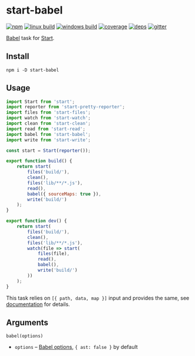 # start-babel

[![npm](https://img.shields.io/npm/v/start-babel.svg?style=flat-square)](https://www.npmjs.com/package/start-babel)
[![linux build](https://img.shields.io/travis/start-runner/babel.svg?label=linux&style=flat-square)](https://travis-ci.org/start-runner/babel)
[![windows build](https://img.shields.io/appveyor/ci/start-runner/babel.svg?label=windows&style=flat-square)](https://ci.appveyor.com/project/start-runner/babel)
[![coverage](https://img.shields.io/codecov/c/github/start-runner/babel.svg?style=flat-square)](https://codecov.io/github/start-runner/babel)
[![deps](https://img.shields.io/gemnasium/start-runner/babel.svg?style=flat-square)](https://gemnasium.com/start-runner/babel)
[![gitter](https://img.shields.io/badge/gitter-join_chat_%E2%86%92-46bc99.svg?style=flat-square)](https://gitter.im/start-runner/start)

[Babel](https://babeljs.io/) task for [Start](https://github.com/start-runner/start).

## Install

```
npm i -D start-babel
```

## Usage

```js
import Start from 'start';
import reporter from 'start-pretty-reporter';
import files from 'start-files';
import watch from 'start-watch';
import clean from 'start-clean';
import read from 'start-read';
import babel from 'start-babel';
import write from 'start-write';

const start = Start(reporter());

export function build() {
    return start(
        files('build/'),
        clean(),
        files('lib/**/*.js'),
        read(),
        babel({ sourceMaps: true }),
        write('build/')
    );
}

export function dev() {
    return start(
        files('build/'),
        clean(),
        files('lib/**/*.js'),
        watch(file => start(
            files(file),
            read(),
            babel(),
            write('build/')
        ))
    );
}
```

This task relies on `[{ path, data, map }]` input and provides the same, see [documentation](https://github.com/start-runner/start#readme) for details.

## Arguments

`babel(options)`

* `options` – [Babel options](https://babeljs.io/docs/usage/options/), `{ ast: false }` by default
